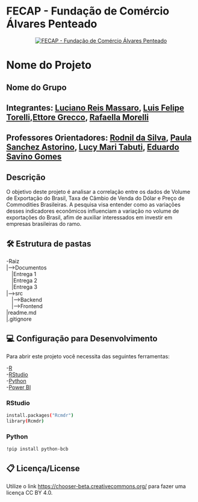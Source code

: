 # FECAP - Fundação de Comércio Álvares Penteado

<p align="center">
<a href= "https://www.fecap.br/"><img src="https://encrypted-tbn0.gstatic.com/images?q=tbn:ANd9GcRhZPrRa89Kma0ZZogxm0pi-tCn_TLKeHGVxywp-LXAFGR3B1DPouAJYHgKZGV0XTEf4AE&usqp=CAU" alt="FECAP - Fundação de Comércio Álvares Penteado" border="0"></a>
</p>

# Nome do Projeto

## Nome do Grupo

## Integrantes: <a href="">Luciano Reis Massaro</a>, <a href="">Luis Felipe Torelli</a>,<a href="">Ettore Grecco</a>, <a href="">Rafaella Morelli</a>

## Professores Orientadores: <a href="https://www.linkedin.com/in/professorrodnil/details/education/">Rodnil da Silva</a>, <a href="https://www.linkedin.com/in/paula-astorino-432b5812a/">Paula Sanchez Astorino</a>, <a href="https://www.linkedin.com/in/lucymari/">Lucy Mari Tabuti</a>, <a href="https://www.linkedin.com/in/eduardo-savino-gomes-77833a10/">Eduardo Savino Gomes

</a>

## Descrição

O objetivo deste projeto é analisar a correlação entre os dados de Volume de Exportação do Brasil, Taxa de Câmbio de Venda do Dólar e Preço de Commodities Brasileiras. A pesquisa visa entender como as variações desses indicadores econômicos influenciam a variação no volume de exportações do Brasil, afim de auxiliar interessados em investir em empresas brasileiras do ramo.

## 🛠 Estrutura de pastas

-Raiz<br>
|-->Documentos<br>
&emsp;|Entrega 1<br>
&emsp;|Entrega 2<br>
&emsp;|Entrega 3<br>
|-->src<br>
&emsp;|-->Backend<br>
&emsp;|-->Frontend<br>
|readme.md<br>
|.gitignore<br>

## 💻 Configuração para Desenvolvimento

Para abrir este projeto você necessita das seguintes ferramentas:

-<a href="https://www.r-project.org/">R</a><br> -<a href="https://posit.co/download/rstudio-desktop/">RStudio</a><br> -<a href="https://www.python.org/">Python</a><br> -<a href="https://www.microsoft.com/pt-br/power-platform/products/power-bi">Power BI</a>

### RStudio

```sh
install.packages("Rcmdr")
library(Rcmdr)
```

### Python

```sh
!pip install python-bcb
```

## 📋 Licença/License

Utilize o link <https://chooser-beta.creativecommons.org/> para fazer uma licença CC BY 4.0.
